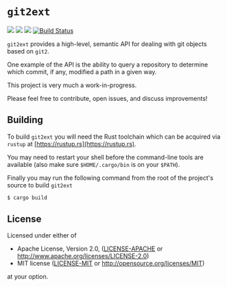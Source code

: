 # `git2ext`

[![](https://docs.rs/git2ext/badge.svg)](https://docs.rs/git2ext/) [![](https://img.shields.io/crates/v/git2ext.svg)](https://crates.io/crates/git2ext) [![](https://img.shields.io/crates/d/git2ext.png)](https://crates.io/crates/git2ext) [![Build Status](https://travis-ci.org/Phrohdoh/git2ext.png?branch=master)](https://travis-ci.org/Phrohdoh/git2ext)

`git2ext` provides a high-level, semantic API for dealing with git objects based on `git2`.

One example of the API is the ability to query a repository to determine which commit, if any, modified a path in a given way.

This project is very much a work-in-progress.

Please feel free to contribute, open issues, and discuss improvements!

## Building

To build `git2ext` you will need the Rust toolchain which can be acquired via `rustup` at [https://rustup.rs](https://rustup.rs).

You may need to restart your shell before the command-line tools are available (also make sure `$HOME/.cargo/bin` is on your `$PATH`).

Finally you may run the following command from the root of the project's source to build `git2ext`

```sh
$ cargo build
```

## License

Licensed under either of

 * Apache License, Version 2.0, ([LICENSE-APACHE](LICENSE-APACHE) or http://www.apache.org/licenses/LICENSE-2.0)
 * MIT license ([LICENSE-MIT](LICENSE-MIT) or http://opensource.org/licenses/MIT)

at your option.